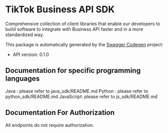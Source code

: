 # TikTok Business API SDK

Comprehensive collection of client libraries that enable our developers to build software to integrate with Business API faster and in a more standardized way.

This package is automatically generated by the [Swagger Codegen](https://github.com/swagger-api/swagger-codegen) project:

- API version: 0.1.0

## Documentation for specific programming languages

 Java : please refer to java_sdk/README.md
 Python : please refer to python_sdk/README.md
 JavaScript: please refer to js_sdk/README.md

## Documentation For Authorization

 All endpoints do not require authorization.

